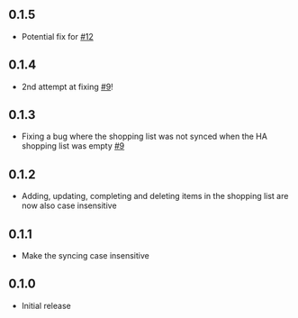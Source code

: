 ## 0.1.5

- Potential fix for [#12](https://github.com/SavageCore/HA_Addons/issues/12)

## 0.1.4

- 2nd attempt at fixing [#9](https://github.com/SavageCore/HA_Addons/issues/9)!

## 0.1.3

- Fixing a bug where the shopping list was not synced when the HA shopping list was empty [#9](https://github.com/SavageCore/HA_Addons/issues/9)

## 0.1.2

- Adding, updating, completing and deleting items in the shopping list are now also case insensitive

## 0.1.1

- Make the syncing case insensitive

## 0.1.0

- Initial release